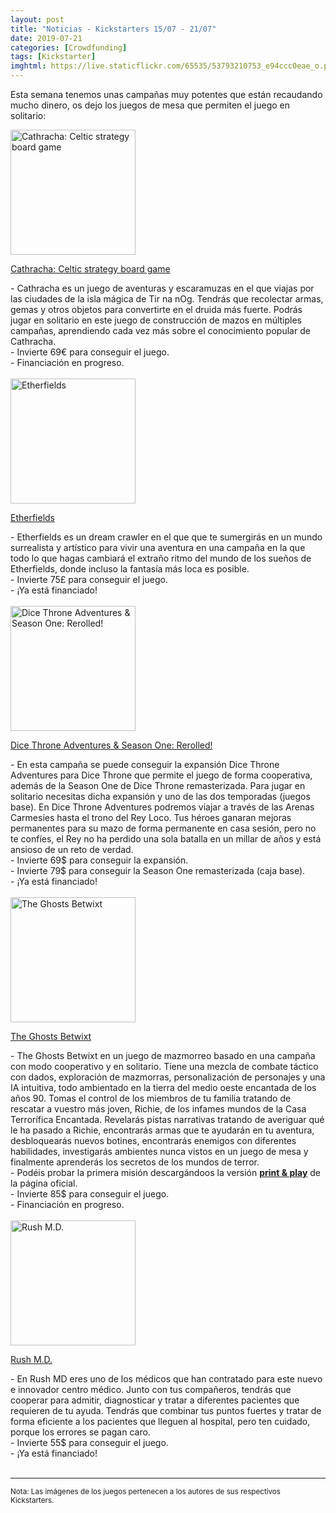 ```yaml
---
layout: post
title: "Noticias - Kickstarters 15/07 - 21/07"
date: 2019-07-21
categories: [Crowdfunding]
tags: [Kickstarter]
imghtml: https://live.staticflickr.com/65535/53793210753_e94ccc0eae_o.png
---
```


Esta semana tenemos unas campañas muy potentes que están recaudando mucho 
dinero, os dejo los juegos de mesa que permiten el juego en solitario: 

<div class="row">
    <div class="col-md-3">
        <img width="200" height="200"
            src="https://ksr-ugc.imgix.net/assets/025/795/963/e5fbb5db18f3cb316646366899523aa4_original.jpg?ixlib=rb-2.1.0&w=680&fit=max&v=1563025051&auto=format&gif-q=50&q=92&s=c5379b5ae1b3770d7a22fc7bca55f529"
            class="img-thumbnail" alt="Cathracha: Celtic strategy board game">
    </div>
    <div class="col-md-9">
        <p>
            <a target="_blank" 
                href="https://www.kickstarter.com/projects/cathracha/cathracha-celtic-strategy-board-game?ref=mazmorreoensolitario">
            Cathracha: Celtic strategy board game
            </a>
        </p>
           - Cathracha es un juego de aventuras y escaramuzas en el que viajas
           por las ciudades de la isla mágica de Tir na nOg. Tendrás que
           recolectar armas, gemas y otros objetos para convertirte en el
           druida más fuerte. Podrás jugar en solitario en este juego de
           construcción de mazos en múltiples campañas, aprendiendo cada vez
           más sobre el conocimiento popular de Cathracha.
           <br>
           - Invierte 69€ para conseguir el juego.
          <br>
          - Financiación en progreso.
    </div>
</div>
<br>

<div class="row">
    <div class="col-md-3">
        <img width="200" height="200"
            src="https://ksr-ugc.imgix.net/assets/025/825/033/df210c0416c5ffdc07a1f380f4b00c75_original.jpg?ixlib=rb-2.1.0&w=680&fit=max&v=1563290047&auto=format&gif-q=50&q=92&s=3d99ac12545d76a3a3715b2cc70ac0fe"
            class="img-thumbnail" alt="Etherfields">
    </div>
    <div class="col-md-9">
        <p>
            <a target="_blank" 
                href="https://www.kickstarter.com/projects/awakenrealms/etherfields-board-game?ref=mazmorreoensolitario">
            Etherfields
            </a>
        </p>
           - Etherfields es un dream crawler en el que que te sumergirás en un
           mundo surrealista y artístico para vivir una aventura en una
           campaña en la que todo lo que hagas cambiará el extraño ritmo del
           mundo de los sueños de Etherfields, donde incluso la fantasía más
           loca es posible.
           <br>
           - Invierte 75£ para conseguir el juego.
          <br>
          - ¡Ya está financiado!
    </div>
</div>
<br>

<div class="row">
    <div class="col-md-3">
        <img width="200" height="200"
            src="https://ksr-ugc.imgix.net/assets/025/819/769/ee94ac3b438c4b595d0008071f78e504_original.jpg?ixlib=rb-2.1.0&w=680&fit=max&v=1563248808&auto=format&gif-q=50&q=92&s=cfd5f2ed5c00c3a9cccada563924095d"
            class="img-thumbnail" alt="Dice Throne Adventures & Season One: Rerolled!">
    </div>
    <div class="col-md-9">
        <p>
            <a target="_blank" 
                href="https://www.kickstarter.com/projects/dicethrone/dice-throne-adventures-and-season-one-rerolled?ref=mazmorreoensolitario">
            Dice Throne Adventures & Season One: Rerolled!
            </a>
        </p>
           - En esta campaña se puede conseguir la expansión Dice Throne
           Adventures para Dice Throne que permite el juego de forma
           cooperativa, además de la Season One de Dice Throne
           remasterizada. Para jugar en solitario necesitas dicha expansión y
           uno de las dos temporadas (juegos base). En Dice Throne Adventures
           podremos viajar a través de las Arenas Carmesíes hasta el trono del
           Rey Loco. Tus héroes ganaran mejoras permanentes para su mazo de
           forma permanente en casa sesión, pero no te confíes, el Rey no ha
           perdido una sola batalla en un millar de años y está ansioso de un
           reto de verdad.  
           <br>
           - Invierte 69$ para conseguir la expansión.
           <br>
           - Invierte 79$ para conseguir la Season One remasterizada (caja base).
          <br>
          - ¡Ya está financiado!
    </div>
</div>
<br>

<div class="row">
    <div class="col-md-3">
        <img width="200" height="200"
            src="https://ksr-ugc.imgix.net/assets/025/798/439/4d490dbc04299742a29038131ed47b25_original.png?ixlib=rb-2.1.0&w=680&fit=max&v=1563046738&auto=format&gif-q=50&lossless=true&s=ef8c4ae1b2e08ab31c4701aabf622dd6"
            class="img-thumbnail" alt="The Ghosts Betwixt">
    </div>
    <div class="col-md-9">
        <p>
            <a target="_blank" 
                href="https://www.kickstarter.com/projects/innocent-traveler/the-ghosts-betwixt?ref=mazmorreoensolitario">
            The Ghosts Betwixt
            </a>
        </p>
           - The Ghosts Betwixt en un juego de mazmorreo basado en una campaña
           con modo cooperativo y en solitario. Tiene una mezcla de combate
           táctico con dados, exploración de mazmorras, personalización de
           personajes y una IA intuitiva, todo ambientado en la tierra del
           medio oeste encantada de los años 90. Tomas el control de los
           miembros de tu familia tratando de rescatar a vuestro más joven,
           Richie, de los infames mundos de la Casa Terrorífica
           Encantada. Revelarás pistas narrativas tratando de averiguar qué le
           ha pasado a Richie, encontrarás armas que te ayudarán en tu
           aventura, desbloquearás nuevos botines, encontrarás enemigos con
           diferentes habilidades, investigarás ambientes nunca vistos en un
           juego de mesa y finalmente aprenderás los secretos de los mundos de
           terror.
           <br>
           - Podéis probar la primera misión descargándoos la versión <a
           href="https://theghostsbetwixt.com/#pnp-container"><strong>print &
           play</strong></a> de la página oficial.
           <br>
           - Invierte 85$ para conseguir el juego.
          <br>
          - Financiación en progreso.
    </div>
</div>
<br>

<div class="row">
    <div class="col-md-3">
        <img width="200" height="200"
            src="https://ksr-ugc.imgix.net/assets/025/843/958/b1f672eaa45ce9ea2840a30069f84ffb_original.jpg?ixlib=rb-2.1.0&w=680&fit=max&v=1563406041&auto=format&gif-q=50&q=92&s=17e31ff9c3cdc886aad83720ff35516a"
            class="img-thumbnail" alt="Rush M.D.">
    </div>
    <div class="col-md-9">
        <p>
            <a target="_blank" 
                href="https://www.kickstarter.com/projects/241478362/rush-md?ref=mazmorreoensolitario">
            Rush M.D.
            </a>
        </p>
           - En Rush MD eres uno de los médicos que han contratado para este
           nuevo e innovador centro médico. Junto con tus compañeros, tendrás
           que cooperar para admitir, diagnosticar y tratar a diferentes
           pacientes que requieren de tu ayuda. Tendrás que combinar tus puntos
           fuertes y tratar de forma eficiente a los pacientes que lleguen al
           hospital, pero ten cuidado, porque los errores se pagan caro.
           <br>
           - Invierte 55$ para conseguir el juego.
          <br>
          - ¡Ya está financiado!
    </div>
</div>
<br>


<hr>

<small>Nota: Las imágenes de los juegos pertenecen a los autores de sus
respectivos Kickstarters.</small>
